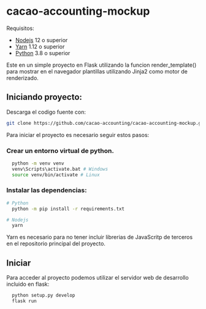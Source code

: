 # cacao-accounting-mockup

Requisitos:

  * [Nodejs](https://nodejs.org/en/) 12 o superior
  * [Yarn](https://yarnpkg.com/lang/en/) 1.12 o superior
  * [Python](https://www.python.org/downloads/) 3.8 o superior

  Este en un simple proyecto en Flask utilizando la funcion render_template() para mostrar en el navegador 
  plantillas utilizando Jinja2 como motor de renderizado.

## Iniciando proyecto:

Descarga el codigo fuente con:

```bash
git clone https://github.com/cacao-accounting/cacao-accounting-mockup.git
```

Para iniciar el proyecto es necesario seguir estos pasos:

### Crear un entorno virtual de python.

```bash
  python -m venv venv
  venv\Scripts\activate.bat # Windows
  source venv/bin/activate # Linux
```

### Instalar las dependencias:

```bash
# Python
  python -m pip install -r requirements.txt

# Nodejs
  yarn
```

Yarn es necesario para no tener incluir librerias de JavaScritp de terceros en el repositorio principal del proyecto.

## Iniciar

Para acceder al proyecto podemos utilizar el servidor web de desarrollo incluido en flask:

```bash
  python setup.py develop
  flask run
```
